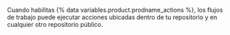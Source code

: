 Cuando habilitas {% data variables.product.prodname_actions %}, los flujos de trabajo puede ejecutar acciones ubicadas dentro de tu repositorio y en cualquier otro repositorio público.
